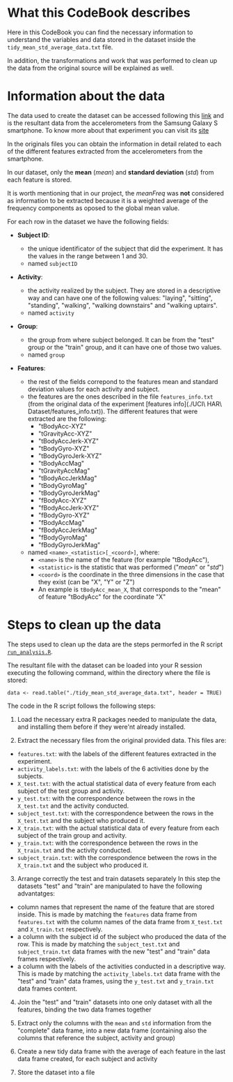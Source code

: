 
What this CodeBook describes
============================

Here in this CodeBook you can find the necessary information to understand the variables and 
data stored in the dataset inside the `tidy_mean_std_average_data.txt` file. 

In addition, the transformations and work that was performed to clean up the data from the 
original source will be explained as well.


Information about the data
==========================

The data used to create the dataset can be accessed following this 
[link](https://d396qusza40orc.cloudfront.net/getdata%2Fprojectfiles%2FUCI%20HAR%20Dataset.zip)
and is the resultant data from the accelerometers from the Samsung Galaxy S smartphone. To 
know more about that experiment you can visit its 
[site](http://archive.ics.uci.edu/ml/datasets/Human+Activity+Recognition+Using+Smartphones)

In the originals files you can obtain the information in detail related to each of the
different features extracted from the accelerometers from the smartphone.

In our dataset, only the **mean** (_mean_) and **standard deviation** (_std_) from each
feature is stored. 

It is worth mentioning that in our project, the _meanFreq_ was **not** considered as
information to be extracted because it is a weighted average of the frequency components as
oposed to the global mean value.

For each row in the dataset we have the following fields:

* __Subject ID__: 
  - the unique identificator of the subject that did the experiment. It has the values in 
  the range between 1 and 30.
  - named `subjectID`

* __Activity__:
  - the activity realized by the subject. They are stored in a descriptive way and can have
  one of the following values: "laying", "sitting", "standing", "walking", 
  "walking downstairs" and "walking uptairs".
  - named `activity`

* __Group__:
  - the group from where subject belonged. It can be from the "test" group or the "train"
  group, and it can have one of those two values.
  - named `group`
  
* __Features__:
  - the rest of the fields correpond to the features mean and standard deviation values for
  each activity and subject.
  - the features are the ones described in the file `features_info.txt` (from the original
  data of the experiment [features info](./UCI\ HAR\ Dataset/features_info.txt)). 
    The different features that were extracted are the following:
    - "tBodyAcc-XYZ"
    - "tGravityAcc-XYZ" 
    - "tBodyAccJerk-XYZ" 
    - "tBodyGyro-XYZ"
    - "tBodyGyroJerk-XYZ"
    - "tBodyAccMag"
    - "tGravityAccMag"
    - "tBodyAccJerkMag"
    - "tBodyGyroMag"
    - "tBodyGyroJerkMag"
    - "fBodyAcc-XYZ"
    - "fBodyAccJerk-XYZ"
    - "fBodyGyro-XYZ"
    - "fBodyAccMag"
    - "fBodyAccJerkMag"
    - "fBodyGyroMag"
    - "fBodyGyroJerkMag"
  - named `<name>_<statistic>[_<coord>]`, where:
    - `<name>` is the name of the feature (for example "tBodyAcc"), 
    - `<statistic>` is the statistic that was performed ("_mean_" or "_std_")
    - `<coord>` is the coordinate in the three dimensions in the case that they exist (can 
      be "X", "Y" or "Z")
    - An example is `tBodyAcc_mean_X`, that corresponds to the "mean" of feature "tBodyAcc"
      for the coordinate "X"


Steps to clean up the data
==========================

The steps used to clean up the data are the steps permorfed in the R script
[`run_analysis.R`](run_analysis.R).

The resultant file with the dataset can be loaded into your R session executing the
following command, within the directory where the file is stored:

```
data <- read.table("./tidy_mean_std_average_data.txt", header = TRUE)
```

The code in the R script follows the following steps:

1. Load the necessary extra R packages needed to manipulate the data, and installing
them before if they were'nt already installed.

2. Extract the necessary files from the original provided data. This files are:
  - `features.txt`: with the labels of the different features extracted in the experiment.
  - `activity_labels.txt`: with the labels of the 6 activities done by the subjects.
  - `X_test.txt`: with the actual statistical data of every feature from each subject of
  the test group and activity.
  - `y_test.txt`: with the correspondence between the rows in the `X_test.txt` and the 
  activity conducted.
  - `subject_test.txt`: with the correspondence between the rows in the `X_test.txt` and
  the subject who produced it.
  - `X_train.txt`: with the actual statistical data of every feature from each subject of
  the train group and activity.
  - `y_train.txt`: with the correspondence between the rows in the `X_train.txt` and the 
  activity conducted.
  - `subject_train.txt`: with the correspondence between the rows in the `X_train.txt` and
  the subject who produced it.
  
3. Arrange correctly the test and train datasets separately
  In this step the datasets "test" and "train" are manipulated to have the following
  advantatges:
  - column names that represent the name of the feature that are stored inside. This is
  made by matching the `features` data frame from `features.txt` with the column names of 
  the data frame from `X_test.txt` and `X_train.txt` respectively.
  - a column with the subject id of the subject who produced the data of the row. This is 
  made by matching the `subject_test.txt` and `subject_train.txt` data frames with the 
  new "test" and "train" data frames respectively.
  - a column with the labels of the activities conducted in a descriptive way. This is made
  by matching the `activity_labels.txt` data frame with the "test" and "train" data frames,
  using the `y_test.txt` and `y_train.txt` data frames content.
  
4. Join the "test" and "train" datasets into one only dataset with all the features,
binding the two data frames together

5. Extract only the columns with the `mean` and `std` information from the "complete" 
data frame, into a new data frame (containing also the columns that reference the subject,
activity and group)

6. Create a new tidy data frame with the average of each feature in the last data frame 
created, for each subject and activity

7. Store the dataset into a file

